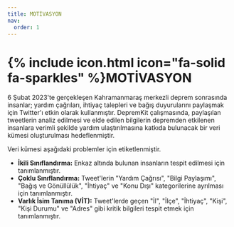 ```yaml
---
title: MOTİVASYON
nav:
  order: 1
---
```


# {% include icon.html icon="fa-solid fa-sparkles" %}MOTİVASYON

6 Şubat 2023'te gerçekleşen Kahramanmaraş merkezli deprem sonrasında insanlar; yardım çağrıları, ihtiyaç talepleri ve bağış duyurularını paylaşmak için Twitter'ı etkin olarak kullanmıştır. DepremKit çalışmasında, paylaşılan tweetlerin analiz edilmesi ve elde edilen bilgilerin depremden etkilenen insanlara verimli şekilde yardım ulaştırılmasına katkıda bulunacak bir veri kümesi oluşturulması hedeflenmiştir.

Veri kümesi aşağıdaki problemler için etiketlenmiştir.
- **İkili Sınıflandırma:** Enkaz altında bulunan insanların tespit edilmesi için tanımlanmıştır.
- **Çoklu Sınıflandırma:** Tweet'lerin "Yardım Çağrısı", "Bilgi Paylaşımı", "Bağış ve Gönüllülük", "İhtiyaç" ve "Konu Dışı" kategorilerine ayrılması için tanımlanmıştır.
- **Varlık İsim Tanıma (VİT):** Tweet'lerde geçen "İl", "İlçe", "İhtiyaç", "Kişi", "Kişi Durumu" ve "Adres" gibi kritik bilgileri tespit etmek için tanımlanmıştır.
